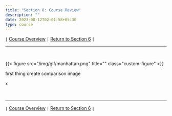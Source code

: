 ```yaml
---
title: "Section 8: Course Review"
description: ""
date: 2023-08-12T02:01:58+05:30
type: course
---
```



`|` [Course Overview](https://www.faanross.com/posts/course01/) `|` [Return to Section 6](https://www.faanross.com/course01/07_post_traffic/) `|`

***

&nbsp;  

{{< figure src="/img/gif/manhattan.png" title="" class="custom-figure" >}}



first thing create comparison image

x

&nbsp;  

***

`|` [Course Overview](https://www.faanross.com/posts/course01/) `|` [Return to Section 6](https://www.faanross.com/course01/07_post_traffic/) `|`
